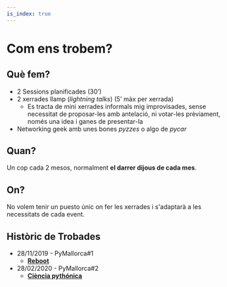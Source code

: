 ```yaml
---
is_index: true
---
```

# Com ens trobem?

## Què fem?

- 2 Sessions planificades (30’)
- 2 xerrades llamp (*lightning talks*) (5’ màx per xerrada)
  - Es tracta de mini xerrades informals mig improvisades, sense necessitat de proposar-les amb antelació, ni votar-les prèviament, només una idea i ganes de presentar-la
- Networking geek amb unes bones *pyzzes* o algo de *pycar*

## Quan?

Un cop cada 2 mesos, normalment **el darrer dijous de cada mes**.

## On?

No volem tenir un puesto únic on fer les xerrades i s'adaptarà a les necessitats de cada event.

## Històric de Trobades

- 28/11/2019 - PyMallorca#1
  - [**Reboot**](https://github.com/pymallorca/xerrades/tree/master/xerrades/2019/11)
- 28/02/2020 - PyMallorca#2
  - [**Ciència pythónica**](https://github.com/pymallorca/xerrades/tree/master/xerrades/2020/02)